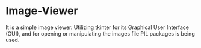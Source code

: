 # Image-Viewer
It is a simple image viewer. Utilizing tkinter for its Graphical User Interface (GUI), and for opening or manipulating the images file PIL packages is being used.
